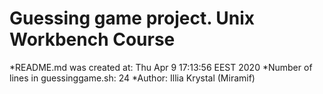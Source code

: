 # Guessing game project. Unix Workbench Course

*README.md was created at: Thu Apr  9 17:13:56 EEST 2020
*Number of lines in guessinggame.sh: 24
*Author: Illia Krystal (Miramif)
